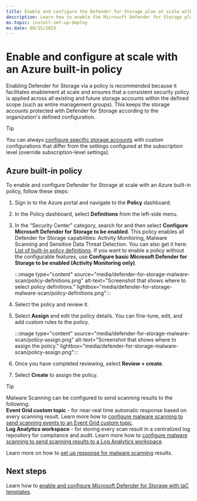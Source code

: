 ```yaml
---
title: Enable and configure the Defender for Storage plan at scale with an Azure built-in policy
description: Learn how to enable the Microsoft Defender for Storage plan at scale with an Azure built-in policy.
ms.topic: install-set-up-deploy
ms.date: 08/15/2023
---
```


# Enable and configure at scale with an Azure built-in policy

Enabling Defender for Storage via a policy is recommended because it facilitates enablement at scale and ensures that a consistent security policy is applied across all existing and future storage accounts within the defined scope (such as entire management groups). This keeps the storage accounts protected with Defender for Storage according to the organization's defined configuration.

> [!TIP]
> You can always [configure specific storage accounts](/../storage/common/azure-defender-storage-configure.md?toc=%2Fazure%2Fdefender-for-cloud%2Ftoc.json&tabs=enable-subscription#override-defender-for-storage-subscription-level-settings) with custom configurations that differ from the settings configured at the subscription level (override subscription-level settings).

## Azure built-in policy

To enable and configure Defender for Storage at scale with an Azure built-in policy, follow these steps:

1. Sign in to the Azure portal and navigate to the **Policy** dashboard.
1. In the Policy dashboard, select **Definitions** from the left-side menu.
1. In the “Security Center” category, search for and then select **Configure Microsoft Defender for Storage to be enabled**. This policy enables all Defender for Storage capabilities: Activity Monitoring, Malware Scanning and Sensitive Data Threat Detection. You can also get it here: [List of built-in policy definitions](/../governance/policy/samples/built-in-policies.md#security-center). If you want to enable a policy without the configurable features, use **Configure basic Microsoft Defender for Storage to be enabled (Activity Monitoring only)**.

    :::image type="content" source="media/defender-for-storage-malware-scan/policy-definitions.png" alt-text="Screenshot that shows where to select policy definitions." lightbox="media/defender-for-storage-malware-scan/policy-definitions.png":::

1. Select the policy and review it.
1. Select **Assign** and edit the policy details. You can fine-tune, edit, and add custom rules to the policy.

    :::image type="content" source="media/defender-for-storage-malware-scan/policy-assign.png" alt-text="Screenshot that shows where to assign the policy." lightbox="media/defender-for-storage-malware-scan/policy-assign.png":::

1. Once you have completed reviewing, select **Review + create**.
1. Select **Create** to assign the policy.

> [!TIP]
> Malware Scanning can be configured to send scanning results to the following: <br>  **Event Grid custom topic** - for near-real time automatic response based on every scanning result. Learn more how to [configure malware scanning to send scanning events to an Event Grid custom topic](/../storage/common/azure-defender-storage-configure.md?toc=%2Fazure%2Fdefender-for-cloud%2Ftoc.json&tabs=enable-storage-account#setting-up-event-grid-for-malware-scanning). <br> **Log Analytics workspace** - for storing every scan result in a centralized log repository for compliance and audit. Learn more how to [configure malware scanning to send scanning results to a Log Analytics workspace](/../storage/common/azure-defender-storage-configure.md?toc=%2Fazure%2Fdefender-for-cloud%2Ftoc.json&tabs=enable-storage-account#setting-up-logging-for-malware-scanning).

Learn more on how to [set up response for malware scanning](defender-for-storage-configure-malware-scan.md) results.

## Next steps

Learn how to [enable and configure Microsoft Defender for Storage with IaC templates](defender-for-storage-infrastructure-as-code-enablement.md).
